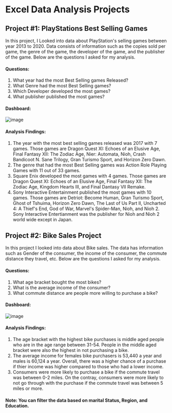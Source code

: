 # Excel Data Analysis Projects

## Project #1: PlayStations Best Selling Games

In this project, I Looked into data about PlayStation's selling games between year 2013 to 2020. Data consists of information such as the copies sold per game, the genre of the game, the developer of the game, and the publisher of the game. Below are the questions I asked for my analysis.

  #### Questions:
  1. What year had the most Best Selling games Released? 
  3. What Genre had the most Best Selling games? 
  4. Which Developer developed the most games?
  5. What publisher published the most games? 

#### Dashboard: 

![image](https://github.com/gigimontes/Excel-projects/assets/143570053/f03ee252-59c6-4e92-b342-eba7f41be885)

  #### Analysis Findings:
  1. The year with the most best selling games released was 2017 with 7 games. Those games are Dragon Quest XI: Echoes of an Elusive Age, Final Fantasy XII: The Zodiac Age, Nier: Automata, Nioh, Crash Bandicoot N. Sane Trilogy, Gran Turismo Sport, and Horizon Zero Dawn.
  2. The genre that had the most Best Selling games was Action Role Playing Games with 11 out of 33 games.
  3. Square Enix developed the most games with 4 games. Those games are Dragon Quest XI: Echoes of an Elusive Age, Final Fantasy XII: The Zodiac Age, Kingdom Hearts III, and Final Dantasy VII Remake. 
  4. Sony Interactive Entertainment published the most games with 10 games. Those games are Detriot: Become Human, Gran Turismo Sport, Ghost of Tshuima, Horizon Zero Dawn, The Last of Us Part II, Uncharted 4: A Thief's End, God of War, Marvel's Spider-Man, Nioh, and Nioh 2. Sony Interactive Entertianment was the publisher for Nioh and Nioh 2 world wide except in Japan. 


## Project #2: Bike Sales Project

In this project I looked into data about Bike sales. The data has information such as Gender of the consumer, the income of the consumer, the commute distance they travel, etc. Below are the questions I asked for my analysis.

#### Questions: 
1. What age bracket bought the most bikes?
2. What is the average income of the consumer? 
3. What commute distance are people more willing to purchase a bike? 

#### Dashboard: 

![image](https://github.com/gigimontes/Excel-projects/assets/143570053/d4251f66-358b-4ead-80cf-61ef91659b84)

  #### Analysis Findings: 
   1. The age bracket with the highest bike purchases is middle aged people who are in the age range between 31-54. People in the middle aged bracket were also the highest in not purchasing a bike. 
  2. The average income for females bike purchasers is 53,440 a year and males is 60,124 a year. Overall, there was a higher chance of a purchase if thier income was higher compared to those who had a lower income.
  3. Consumers were more likely to purchase a bike if the commute travel was between 0-2 miles. On the contray, consumers were more likely to not go through with the purchase if the commute travel was between 5 miles or more.

#### Note: You can filter the data based on marital Status, Region, and Education. 
